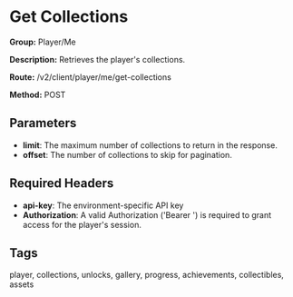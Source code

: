 # Get Collections

**Group:** Player/Me

**Description:** Retrieves the player's collections.

**Route:** /v2/client/player/me/get-collections

**Method:** POST

## Parameters

- **limit**: The maximum number of collections to return in the response.
- **offset**: The number of collections to skip for pagination.

## Required Headers

- **api-key**: The environment-specific API key
- **Authorization**: A valid Authorization ('Bearer <token>') is required to grant access for the player's session.

## Tags

player, collections, unlocks, gallery, progress, achievements, collectibles, assets

